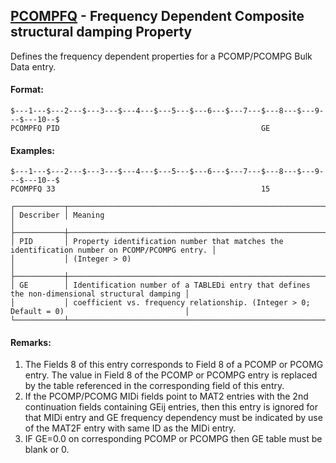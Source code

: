## [PCOMPFQ](https://help.hexagonmi.com/bundle/MSC_Nastran_2022.4/page/Nastran_Combined_Book/qrg/bulkp/TOC.PCOMPFQ.xhtml) - Frequency Dependent Composite structural damping Property

Defines the frequency dependent properties for a PCOMP/PCOMPG Bulk Data entry.

#### Format:

```nastran
$---1---$---2---$---3---$---4---$---5---$---6---$---7---$---8---$---9---$---10--$
PCOMPFQ PID                                             GE                      
```

#### Examples:

```nastran
$---1---$---2---$---3---$---4---$---5---$---6---$---7---$---8---$---9---$---10--$
PCOMPFQ 33                                              15                      
```

```text
┌───────────┬──────────────────────────────────────────────────────────────────────────────────────────────┐
│ Describer │ Meaning                                                                                      │
├───────────┼──────────────────────────────────────────────────────────────────────────────────────────────┤
│ PID       │ Property identification number that matches the identification number on PCOMP/PCOMPG entry. │
│           │ (Integer > 0)                                                                                │
├───────────┼──────────────────────────────────────────────────────────────────────────────────────────────┤
│ GE        │ Identification number of a TABLEDi entry that defines the non-dimensional structural damping │
│           │ coefficient vs. frequency relationship. (Integer > 0; Default = 0)                           │
└───────────┴──────────────────────────────────────────────────────────────────────────────────────────────┘
```

#### Remarks:

1. The Fields 8 of this entry corresponds to Field 8 of a PCOMP or PCOMG entry. The value in Field 8 of the PCOMP or PCOMPG entry is replaced by the table referenced in the corresponding field of this entry.
2. If the PCOMP/PCOMG MIDi fields point to MAT2 entries with the 2nd continuation fields containing GEij entries, then this entry is ignored for that MIDi entry and GE frequency dependency must be indicated by use of the MAT2F entry with same ID as the MIDi entry.
3. IF GE=0.0 on corresponding PCOMP or PCOMPG then GE table must be blank or 0.

